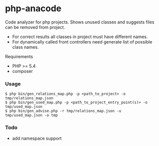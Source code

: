 php-anacode
===========

Code analyzer for php projects. Shows unused classes and suggests files can be removed from project.

* For correct results all classes in project must have different names.
* For dynamically called front controllers need generate list of possible class names.

Requirements

* PHP >= 5.4
* composer

### Usage

    $ php bin/gen_relations_map.php -p <path_to_project> -o tmp/relations_map.json
    $ php bin/gen_used_map.php -p <path_to_project_entry_point(s)> -o tmp/used_map.json
    $ php bin/gen_advise.php -r tmp/relations_map.json -u tmp/used_map.json -o tmp

### Todo
* add namespace support